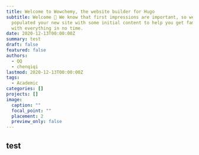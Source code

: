 ```yaml
---
title: Welcome to Wowchemy, the website builder for Hugo
subtitle: Welcome 👋 We know that first impressions are important, so we've
  populated your new site with some initial content to help you get familiar
  with everything in no time.
date: 2020-12-13T00:00:00Z
summary: test
draft: false
featured: false
authors:
  - QQ
  - chenqiqi
lastmod: 2020-12-13T00:00:00Z
tags:
  - Academic
categories: []
projects: []
image:
  caption: ""
  focal_point: ""
  placement: 2
  preview_only: false
---
```

## test